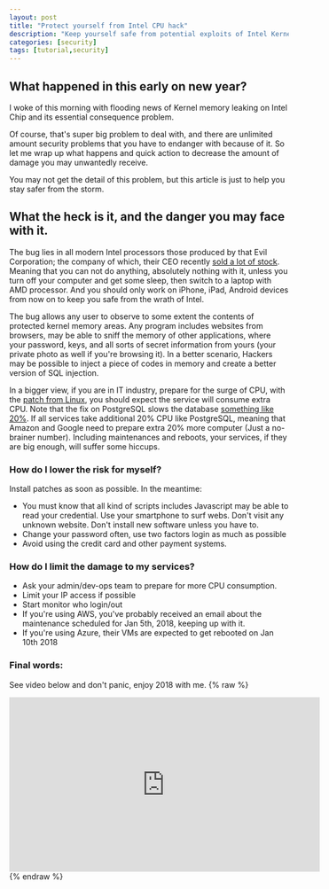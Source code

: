 ```yaml
---
layout: post
title: "Protect yourself from Intel CPU hack"
description: "Keep yourself safe from potential exploits of Intel Kernel Hack"
categories: [security]
tags: [tutorial,security]
---
```


## What happened in this early on new year?

I woke of this morning with flooding news of Kernel memory leaking on Intel Chip and its essential consequence problem.

Of course, that's super big problem to deal with, and there are unlimited amount security problems that you have to endanger with because of it. So let me wrap up what happens and quick action to decrease the amount of damage you may unwantedly receive.

You may not get the detail of this problem, but this article is just to help you stay safer from the storm.

## What the heck is it, and the danger you may face with it.

The bug lies in all modern Intel processors those produced by that Evil Corporation; the company of which, their CEO recently [sold a lot of stock](https://news.ycombinator.com/item?id=16055851). Meaning that you can not do anything, absolutely nothing with it, unless you turn off your computer and get some sleep, then switch to a laptop with AMD processor. And you should only work on iPhone, iPad, Android devices from now on to keep you safe from the wrath of Intel.

The bug allows any user to observe to some extent the contents of protected kernel memory areas. Any program includes websites from browsers, may be able to sniff the memory of other applications, where your password, keys, and all sorts of secret information from yours (your private photo as well if you're browsing it). In a better scenario, Hackers may be possible to inject a piece of codes in memory and create a better version of SQL injection.

In a bigger view, if you are in IT industry, prepare for the surge of CPU, with the [patch from Linux](https://lkml.org/lkml/2017/12/4/709), you should expect the service will consume extra CPU. Note that the fix on PostgreSQL slows the database [something like 20%](https://www.postgresql.org/message-id/20180102222354.qikjmf7dvnjgbkxe@alap3.anarazel.de). If all services take additional 20% CPU like PostgreSQL, meaning that Amazon and Google need to prepare extra 20% more computer (Just a no-brainer number). Including maintenances and reboots, your services, if they are big enough, will suffer some hiccups.

### How do I lower the risk for myself?

Install patches as soon as possible. In the meantime:

- You must know that all kind of scripts includes Javascript may be able to read your credential. Use your smartphone to surf webs. Don't visit any unknown website. Don't install new software unless you have to.
- Change your password often, use two factors login as much as possible
- Avoid using the credit card and other payment systems.

### How do I limit the damage to my services?

- Ask your admin/dev-ops team to prepare for more CPU consumption.
- Limit your IP access if possible
- Start monitor who login/out
- If you're using AWS, you've probably received an email about the maintenance scheduled for Jan 5th, 2018, keeping up with it.
- If you're using Azure, their VMs are expected to get rebooted on Jan 10th 2018

### Final words:

See video below and don't panic, enjoy 2018 with me.
{% raw %}
<iframe class="youtube" width="560px" height="315px" src="https://www.youtube.com/embed/ewe3-mUku94?start=1800" frameborder="0" gesture="media" allow="encrypted-media" allowfullscreen></iframe>
{% endraw %}

